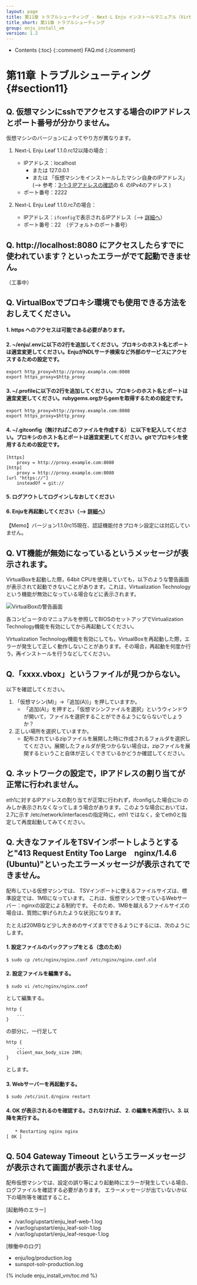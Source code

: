 ```yaml
---
layout: page
title: 第11章 トラブルシューティング - Next-L Enju インストールマニュアル（VirtualBox編）
title_short: 第11章 トラブルシューティング
group: enju_install_vm
version: 1.2
---
```


* Contents
{:toc}
{::comment} FAQ.md {:/comment}

第11章 トラブルシューティング {#section11}
===========================================

## Q. 仮想マシンにsshでアクセスする場合のIPアドレスとポート番号が分かりません。

仮想マシンのバージョンによってやり方が異なります。

1. Next-L Enju Leaf 1.1.0.rc12以降の場合：
   * IPアドレス：localhost
      * または 127.0.0.1 
      * または 「仮想マシンをインストールしたマシン自身のIPアドレス」(--> 参考：[3-1-3 IPアドレスの確認](enju_install_vm_3.html#section3-1-3)の 6. のIPv4のアドレス )
   * ポート番号：2222

2. Next-L Enju Leaf 1.1.0.rc7の場合：
   * IPアドレス：```ifconfig```で表示されるIPアドレス（--> [詳細へ](enju_install_vm_4.html#section4-5-rc7)）
   * ポート番号：22　（デフォルトのポート番号）

## Q. http://localhost:8080 にアクセスしたらすでに使われています？といったエラーがでて起動できません。

（工事中）

## Q. VirtualBoxでプロキシ環境でも使用できる方法をおしえてください。

#### 1. https へのアクセスは可能である必要があります。

#### 2. ~/enju/.envに以下の2行を追加してください。プロキシのホスト名とポートは適宜変更してください。EnjuがNDLサーチ検索など外部のサービスにアクセスするための設定です。

	export http_proxy=http://proxy.example.com:8080
	export https_proxy=$http_proxy

#### 3. ~/.profileに以下の2行を追加してください。プロキシのホスト名とポートは適宜変更してください。rubygems.orgからgemを取得するための設定です。

	export http_proxy=http://proxy.example.com:8080
	export https_proxy=$http_proxy

#### 4. ~/.gitconfig（無ければこのファイルを作成する） に以下を記入してください。プロキシのホスト名とポートは適宜変更してください。gitでプロキシを使用するための設定です。

	[https]
		proxy = http://proxy.example.com:8080
	[http]
		proxy = http://proxy.example.com:8080
	[url "https://"]
		insteadOf = git://

#### 5. ログアウトしてログインしなおしてください

#### 6. Enjuを再起動してください（--> [詳細へ](enju_install_vm_8.html#section8-3)）

<div class="alert alert-info memo">
【Memo】バージョン1.1.0rc15現在、認証機能付きプロキシ設定には対応していません。
</div>

## Q. VT機能が無効になっているというメッセージが表示されます。

VirtualBoxを起動した際，64bit CPUを使用していても，以下のような警告画面が表示されて起動できないことがあります。これは，Virtualization Technologyという機能が無効になっている場合などに表示されます。

![VirtualBoxの警告画面](../assets/images/1.1/vm_err.png "VirtualBoxの警告画面")

各コンピュータのマニュアルを参照してBIOSのセットアップでVirtualization Technology機能を有効にしてから再起動してください。

Virtualization Technology機能を有効にしても，VirtualBoxを再起動した際，エラーが発生して正しく動作しないことがあります。その場合，再起動を何度か行う，再インストールを行うなどしてください。

## Q.「xxxx.vbox」というファイルが見つからない。

以下を確認してください。

1. 「仮想マシン(M)」→「追加(A))」を押していますか。
   * 「追加(A)」を押すと，「仮想マシンファイルを選択」というウィンドウが開いて，ファイルを選択することができるようにならないでしょうか？
2. 正しい場所を選択していますか。
   * 配布されているzipファイルを展開した時に作成されるフォルダを選択してください。展開したフォルダが見つからない場合は，zipファイルを展開するということ自体が正しくできているかどうか確認してください。

## Q. ネットワークの設定で，IPアドレスの割り当てが正常に行われません。

eth1に対するIPアドレスの割り当てが正常に行われず，ifconfigした場合にlo のみしか表示されなくなってしまう場合があります。このような場合においては，2.7に示す /etc/network/interfacesの指定時に，eth1 ではなく，全てeth0と指定して再度起動してみてください。

## Q. 大きなファイルをTSVインポートしようとすると"413 Request Entity Too Large　nginx/1.4.6 (Ubuntu)"といったエラーメッセージが表示されてできません。

配布している仮想マシンでは、
TSVインポートに使えるファイルサイズは、標準設定では、1MBになっています。
これは、仮想マシンで使っているWebサーバー：nginxの設定による制約です。
そのため、1MBを越えるファイルサイズの場合は、質問に挙げられたような状況になります。

たとえば20MBなど少し大きめのサイズまでできるようにするには、次のようにします。

#### 1. 設定ファイルのバックアップをとる（念のため）

	$ sudo cp /etc/nginx/nginx.conf /etc/nginx/nginx.conf.old

#### 2. 設定ファイルを編集する。

	$ sudo vi /etc/nginx/nginx.conf

として編集する。

	http {
		...
	}

の部分に、一行足して

	http {
		...
		client_max_body_size 20M;
	}

とします。

#### 3. Webサーバーを再起動する。

	$ sudo /etc/init.d/nginx restart

#### 4. OK が表示されるのを確認する。されなければ、 2. の編集を再度行い、3. 以降を実行する。

	　　* Restarting nginx nginx                                                [ OK ]

## Q. 504 Gateway Timeout というエラーメッセージが表示されて画面が表示されません。

配布仮想マシンでは、設定の誤り等により起動時にエラーが発生している場合、ログファイルを確認する必要があります。
エラーメッセージが出ていないか以下の場所等を確認すること。

[起動時のエラー]
* /var/log/upstart/enju_leaf-web-1.log
* /var/log/upstart/enju_leaf-solr-1.log
* /var/log/upstart/enju_leaf-resque-1.log

[稼働中のログ]
* enju/log/production.log
* sunspot-solr-production.log

{% include enju_install_vm/toc.md %}
